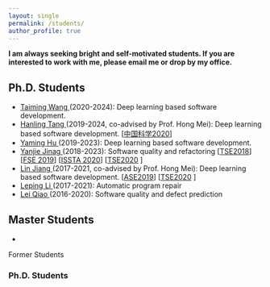 ```yaml
---
layout: single
permalink: /students/
author_profile: true
---
```

 **I am always seeking bright and self-motivated students. If you are interested to work with me, please email me or drop by my office.**
 
## Ph.D. Students

* [Taiming Wang ](#) (2020-2024): Deep learning based software development.
* [Hanling Tang ](#) (2019-2024, co-advised by Prof. Hong Mei): Deep learning based software development.  [<a href="https://rdcu.be/b6ln4 ">中国科学2020</a>]
* [Yaming Hu ](#) (2019-2023): Deep learning based software development.
* [Yanjie Jinag ](#) (2018-2023): Software quality and refactoring  [<a href="https://ieeexplore.ieee.org/document/8454758">TSE2018</a>]  [<a href="https://dl.acm.org/doi/abs/10.1145/3338906.3338929">FSE 2019</a>]  [<a href="https://dl.acm.org/doi/10.1145/3395363.3397355">ISSTA 2020</a>]  [<a href="https://ieeexplore.ieee.org/document/9096573">TSE2020</a> ]
* [Lin Jiang ](#) (2017-2021, co-advised by Prof. Hong Mei): Deep learning based software development.   [<a href="https://ieeexplore.ieee.org/document/8952208">ASE2019</a>]   [<a href="https://ieeexplore.ieee.org/document/9171589">TSE2020</a> ]
* [Leping Li ](#) (2017-2021): Automatic program repair
* [Lei Qiao ](#) (2016-2020): Software quality and defect prediction

## Master Students

* []()

Former Students
### Ph.D. Students


